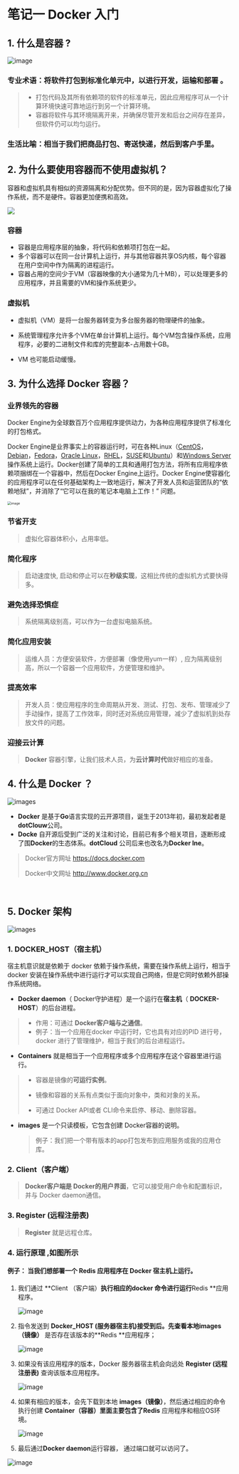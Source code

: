 # 笔记一 Docker 入门

## 1. 什么是容器 ?

![image](./../../../statics/images/docker/container-what-is-container.png)

### 专业术语：将软件打包到标准化单元中，以进行开发，运输和部署 。

> - 打包代码及其所有依赖项的软件的标准单元，因此应用程序可从一个计算环境快速可靠地运行到另一个计算环境。
> - 容器将软件与其环境隔离开来，并确保尽管开发和后台之间存在差异，但软件仍可以均匀运行。



### 生活比喻：相当于我们把商品打包、寄送快递，然后到客户手里。



## 2. 为什么要使用容器而不使用虚拟机？

容器和虚拟机具有相似的资源隔离和分配优势。但不同的是，因为容器虚拟化了操作系统，而不是硬件。容器更加便携和高效。

![](./../../../statics/images/docker/docker_containt_compose_vm.png)

### 容器

- 容器是应用程序层的抽象，将代码和依赖项打包在一起。
- 多个容器可以在同一台计算机上运行，并与其他容器共享OS内核，每个容器在用户空间中作为隔离的进程运行。
- 容器占用的空间少于VM（容器映像的大小通常为几十MB），可以处理更多的应用程序，并且需要的VM和操作系统更少。

### 虚拟机

- 虚拟机（VM）是将一台服务器转变为多台服务器的物理硬件的抽象。

- 系统管理程序允许多个VM在单台计算机上运行。每个VM包含操作系统，应用程序，必要的二进制文件和库的完整副本-占用数十GB。

- VM 也可能启动缓慢。

  

## 3.  为什么选择 Docker 容器？

### 业界领先的容器

Docker Engine为全球数百万个应用程序提供动力，为各种应用程序提供了标准化的打包格式。

Docker Engine是业界事实上的容器运行时，可在各种Linux（[CentOS](https://hub.docker.com/editions/community/docker-ce-server-centos)，[Debian](https://hub.docker.com/editions/community/docker-ce-server-debian)，[Fedora](https://hub.docker.com/editions/community/docker-ce-server-fedora)，[Oracle Linux](https://hub.docker.com/editions/enterprise/docker-ee-server-oraclelinux)，[RHEL](https://hub.docker.com/editions/enterprise/docker-ee-server-rhel)，[SUSE](https://hub.docker.com/editions/enterprise/docker-ee-server-sles)和[Ubuntu](https://hub.docker.com/editions/community/docker-ce-server-ubuntu)）和[Windows Server](https://hub.docker.com/editions/enterprise/docker-ee-server-windows)操作系统上运行。Docker创建了简单的工具和通用打包方法，将所有应用程序依赖项捆绑在一个容器中，然后在Docker Engine上运行。Docker Engine使容器化的应用程序可以在任何基础架构上一致地运行，解决了开发人员和运营团队的“依赖地狱”，并消除了“它可以在我的笔记本电脑上工作！” 问题。

<img src="./../../../statics/images/docker/Docker-Website-2018-Diagrams-071918-V5_a-Docker-Engine-page-first-panel.png" alt="image" style="zoom:50%;" />

### 节省开支

> 虚拟化容器体积小，占用率低。

### 简化程序

> 启动速度快, 启动和停止可以在**秒级实现**，这相比传统的虚拟机方式要快得多。

### 避免选择恐惧症

> 系统隔离级别高，可以作为一台虚拟电脑系统。

### 简化应用安装

> 运维人员：方便安装软件，方便部署（像使用yum一样）,  应为隔离级别高，所以一个容器一个应用软件，方便管理和维护。

### 提高效率

> 开发人员：使应用程序的生命周期从开发、测试、打包、发布、管理减少了手动操作，提高了工作效率，同时还对系统应用管理，减少了虚拟机到处存放文件的问题。

### 迎接云计算

> **Docker** 容器引擎，让我们技术人员，为**云计算时代**做好相应的准备。



## 4. 什么是 Docker ？

![images](./../../../statics/images/docker/logo.jpg)

- **Docker** 是基于**Go**语言实现的云开源项目，诞生于2013年初，最初发起者是**dotClouw**公司。
- **Docke** 自开源后受到广泛的关注和讨论，目前已有多个相关项目，逐断形成了围**Docker**的生态体系。**dotCloud** 公司后来也改名为**Docker Ine**。
  
> Docker官方网址 https://docs.docker.com 
>
> Docker中文网址 http://www.docker.org.cn

&nbsp;

## 5. Docker 架构

![images](./../../../statics/images/docker/docker-01.jpg)



### 1. DOCKER_HOST（宿主机）

宿主机意识就是依赖于 docker 依赖于操作系统，需要在操作系统上运行，相当于docker 安装在操作系统中进行运行才可以实现自己网络，但是它同时依赖外部操作系统网络。

-  **Docker daemon**（ Docker守护进程）是一个运行在**宿主机**（ **DOCKER-HOST**）的后台进程。

  > - 作用：可通过 **Docker客户端与之通信**。
  > - 例子：当一个应用在docker 中运行时，它也具有对应的PID 进行号，docker 进行了管理维护，相当于我们的后台进程运行。

  

-  **Containers**  就是相当于一个应用程序或多个应用程序在这个容器里进行运行。

  > - 容器是镜像的**可运行实例**。
  >
  > - 镜像和容器的关系有点类似于面向对象中，类和对象的关系。
  >
  > - 可通过 Docker API或者 CLI命令来启停、移动、删除容器。

  

- **images** 是一个只读模板，它包含创建 Docker容器的说明。

  > 例子：我们把一个带有版本的app打包发布到应用服务或我的应用仓库。

  

### 2. Client（客户端）

> **Docker客户端是 Docker的用户界面**，它可以接受用户命令和配置标识，并与 Docker daemon通信。



### 3. Register (远程注册表)

> **Register** 就是远程仓库。



### 4. 运行原理 ,如图所示

#### 例子： 当我们想部署一个 Redis 应用程序在 Docker 宿主机上运行。

1. 我们通过 **Client （客户端）**执行相应的docker 命令进行运行**Redis **应用程序。

   ![image](./../../../statics/images/docker/pocess_05.png)

   

2. 指令发送到 **Docker_HOST (服务器宿主机)**接受到后。先查看本地**images（镜像）** 是否存在该版本的**Redis **应用程序；

   ![image](./../../../statics/images/docker/pocess_01.png)

3. 如果没有该应用程序的版本，Docker 服务器宿主机会向远处 **Register (远程注册表)** 查询该版本应用程序。

   ![image](./../../../statics/images/docker/pocess_02.png)

4. 如果有相应的版本，会先下载到本地 **images（镜像）**，然后通过相应的命令执行创建 **Container（容器）**里面主要包含了**Redis** 应用程序和相应OS环境。

   ![image](./../../../statics/images/docker/pocess_03.png)



5. 最后通过**Docker daemon**运行容器， 通过端口就可以访问了。

![image](./../../../statics/images/docker/pocess_04.png)






​    


​    
